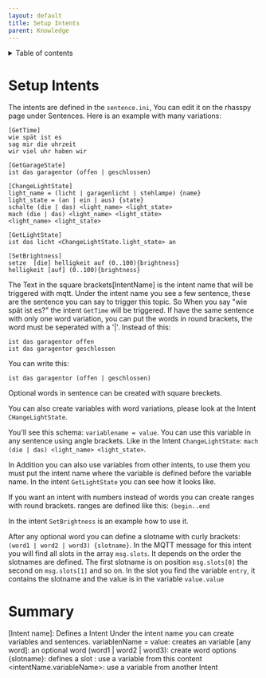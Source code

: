```yaml
---
layout: default
title: Setup Intents
parent: Knowledge
---
```

<details close markdown="block">
  <summary>
    Table of contents
  </summary>
  {: .text-delta }
1. TOC
{:toc}
</details>

# Setup Intents

The intents are defined in the ``sentence.ini``, You can edit it on the rhasspy page under Sentences.
Here is an example with many variations: 
```
[GetTime]
wie spät ist es
sag mir die uhrzeit
wir viel uhr haben wir

[GetGarageState]
ist das garagentor (offen | geschlossen)

[ChangeLightState]
light_name = (licht | garagenlicht | stehlampe) {name}
light_state = (an | ein | aus) {state}
schalte (die | das) <light_name> <light_state>
mach (die | das) <light_name> <light_state>
<light_name> <light_state>

[GetLightState]
ist das licht <ChangeLightState.light_state> an

[SetBrightness]
setze  [die] helligkeit auf (0..100){brightness}
helligkeit [auf] (0..100){brightness}
```

The Text in the square brackets[IntentName] is the intent name that will be triggered with mqtt.
Under the intent name you see a few sentence, these are the sentence you can say to trigger this topic.
So When you say "wie spät ist es?" the intent `GetTime` will be triggered.
If have the same sentence with only one word variation, you can put the words in round brackets, the word must be seperated with a '|'.
Instead of this:
```
ist das garagentor offen 
ist das garagentor geschlossen
```
You can write this:
```
ist das garagentor (offen | geschlossen)
```
Optional words in sentence can be created with square breckets. 

You can also create variables with word variations, please look at the Intent `CHangeLightState`.

You'll see this schema: `variablename = value`. You can use this variable in any sentence using angle brackets.
Like in the Intent `ChangeLightState`: `mach (die | das) <light_name> <light_state>`.

In Addition you can also use variables from other intents, to use them you must put the intent name where the variable is defined before the variable name.
In the intent `GetLightState` you can see how it looks like.

If you want an intent with numbers instead of words you can create ranges with round brackets.
ranges are defined like this: `(begin..end`

In the intent `SetBrightness` is an example how to use it.

After any optional word you can define a slotname with curly brackets: `(word1 | word2 | word3) {slotname}`.
In the MQTT message for this intent you will find all slots in the array `msg.slots`. It depends on the order the slotnames are defined.
The first slotname is on position `msg.slots[0]` the second on `msg.slots[1]` and so on. In the slot you find the variable `entry`, it contains the slotname
and the value is in the variable ``value.value``

# Summary
[Intent name]: Defines a Intent
Under the intent name you can create variables and sentences.
variablenName = value: creates an variable
[any word]: an optional word
(word1 | word2 | word3): create word options
{slotname}: defines a slot
<variableName>: use a variable from this content
<intentName.variableName>: use a variable from another Intent 


